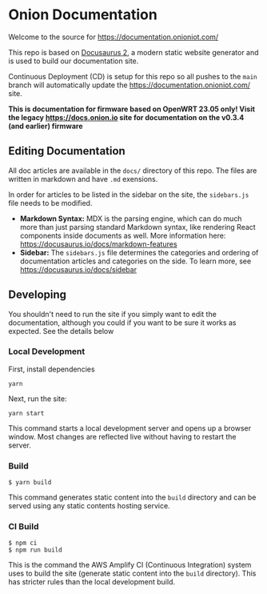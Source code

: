 # Onion Documentation

Welcome to the source for https://documentation.onioniot.com/

This repo is based on [Docusaurus 2](https://docusaurus.io/), a modern static website generator and is used to build our documentation site. 

Continuous Deployment (CD) is setup for this repo so all pushes to the `main` branch will automatically update the https://documentation.onioniot.com/ site.

**This is documentation for firmware based on OpenWRT 23.05 only! Visit the legacy https://docs.onion.io site for documentation on the v0.3.4 (and earlier) firmware**

## Editing Documentation

All doc articles are available in the `docs/` directory of this repo. The files are written in markdown and have `.md` exensions. 

In order for articles to be listed in the sidebar on the site, the `sidebars.js` file needs to be modified.

* **Markdown Syntax:** MDX is the parsing engine, which can do much more than just parsing standard Markdown syntax, like rendering React components inside  documents as well. More information here: https://docusaurus.io/docs/markdown-features
* **Sidebar:** The `sidebars.js` file determines the categories and ordering of documentation articles and categories on the side. To learn more, see https://docusaurus.io/docs/sidebar


## Developing 

You shouldn't need to run the site if you simply want to edit the documentation, although you could if you want to be sure it works as expected. See the details below

### Local Development

First, install dependencies

```
yarn
```

Next, run the site:

```
yarn start
```

This command starts a local development server and opens up a browser window. Most changes are reflected live without having to restart the server.

### Build

```
$ yarn build
```

This command generates static content into the `build` directory and can be served using any static contents hosting service.

### CI Build

```
$ npm ci
$ npm run build
```

This is the command the AWS Amplify CI (Continuous Integration) system uses to build the site (generate static content into the `build` directory). This has stricter rules than the local development build. 
